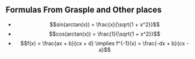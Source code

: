 ## Formulas From Grasple and Other places

* $$sin(arctan(x)) = \frac{x}{\sqrt{1 + x^2}}$$
* $$cos(arctan(x)) = \frac{1}{\sqrt{1 + x^2}}$$
* $$f(x) = \frac{ax + b}{cx + d} \implies f^{-1}(x) = \frac{-dx + b}{cx - a}$$
